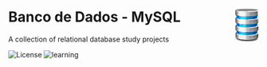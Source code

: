 # Banco de Dados - MySQL<img src="images/image_bd.png" width="10%" height="10%" align="right" valign="center"/> 
 A collection of relational database study projects

![License](https://img.shields.io/badge/Code%20License-MIT-green.svg)
![learning](https://img.shields.io/badge/SQL-learning-green.svg)
